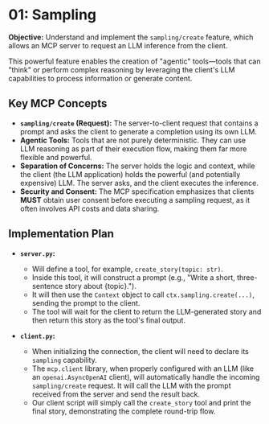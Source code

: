 # 01: Sampling

**Objective:** Understand and implement the `sampling/create` feature, which allows an MCP server to request an LLM inference from the client.

This powerful feature enables the creation of "agentic" tools—tools that can "think" or perform complex reasoning by leveraging the client's LLM capabilities to process information or generate content.

## Key MCP Concepts

-   **`sampling/create` (Request):** The server-to-client request that contains a prompt and asks the client to generate a completion using its own LLM.
-   **Agentic Tools:** Tools that are not purely deterministic. They can use LLM reasoning as part of their execution flow, making them far more flexible and powerful.
-   **Separation of Concerns:** The server holds the logic and context, while the client (the LLM application) holds the powerful (and potentially expensive) LLM. The server asks, and the client executes the inference.
-   **Security and Consent:** The MCP specification emphasizes that clients **MUST** obtain user consent before executing a sampling request, as it often involves API costs and data sharing.

## Implementation Plan

-   **`server.py`:**
    -   Will define a tool, for example, `create_story(topic: str)`.
    -   Inside this tool, it will construct a prompt (e.g., "Write a short, three-sentence story about {topic}.").
    -   It will then use the `Context` object to call `ctx.sampling.create(...)`, sending the prompt to the client.
    -   The tool will wait for the client to return the LLM-generated story and then return this story as the tool's final output.

-   **`client.py`:**
    -   When initializing the connection, the client will need to declare its `sampling` capability.
    -   The `mcp.client` library, when properly configured with an LLM (like an `openai.AsyncOpenAI` client), will automatically handle the incoming `sampling/create` request. It will call the LLM with the prompt received from the server and send the result back.
    -   Our client script will simply call the `create_story` tool and print the final story, demonstrating the complete round-trip flow. 